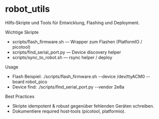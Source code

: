 # robot_utils

Hilfs‑Skripte und Tools für Entwicklung, Flashing und Deployment.

Wichtige Skripte
- scripts/flash_firmware.sh — Wrapper zum Flashen (PlatformIO / picotool)
- scripts/find_serial_port.py — Device discovery helper
- scripts/sync_to_robot.sh — rsync helper / deploy

Usage
- Flash Beispiel:
  ./scripts/flash_firmware.sh --device /dev/ttyACM0 --board robot_pico
- Device find:
  ./scripts/find_serial_port.py --vendor 2e8a

Best Practices
- Skripte idempotent & robust gegenüber fehlenden Geräten schreiben.
- Dokumentiere required host‑tools (picotool, platformio).